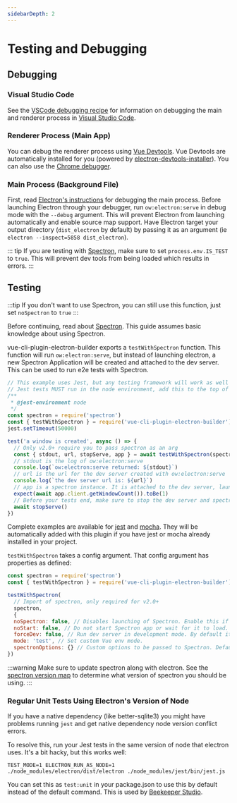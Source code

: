 ```yaml
---
sidebarDepth: 2
---
```


# Testing and Debugging

## Debugging

### Visual Studio Code

See the [VSCode debugging recipe](./recipes.md#debugging-with-vscode) for information on debugging the main and renderer process in [Visual Studio Code](https://code.visualstudio.com/).

### Renderer Process (Main App)

You can debug the renderer process using [Vue Devtools](https://github.com/vuejs/vue-devtools). Vue Devtools are automatically installed for you (powered by [electron-devtools-installer](https://github.com/MarshallOfSound/electron-devtools-installer)). You can also use the [Chrome debugger](https://developers.google.com/web/tools/chrome-devtools/javascript/).

### Main Process (Background File)

First, read [Electron's instructions](https://electronjs.org/docs/tutorial/debugging-main-process) for debugging the main process. Before launching Electron through your debugger, run `ow:electron:serve` in debug mode with the `--debug` argument. This will prevent Electron from launching automatically and enable source map support. Have Electron target your output directory (`dist_electron` by default) by passing it as an argument (ie `electron --inspect=5858 dist_electron`).

::: tip
If you are testing with [Spectron](https://electronjs.org/spectron), make sure to set `process.env.IS_TEST` to `true`. This will prevent dev tools from being loaded which results in errors.
:::

## Testing

:::tip
If you don't want to use Spectron, you can still use this function, just set `noSpectron` to `true`
:::

Before continuing, read about [Spectron](https://github.com/electron/spectron). This guide assumes basic knowledge about using Spectron.

vue-cli-plugin-electron-builder exports a `testWithSpectron` function. This function will run `ow:electron:serve`, but instead of launching electron, a new Spectron Application will be created and attached to the dev server. This can be used to run e2e tests with Spectron.

```javascript
// This example uses Jest, but any testing framework will work as well
// Jest tests MUST run in the node environment, add this to the top of each electron test:
/**
 * @jest-environment node
 */
const spectron = require('spectron')
const { testWithSpectron } = require('vue-cli-plugin-electron-builder')
jest.setTimeout(50000)

test('a window is created', async () => {
  // Only v2.0+ require you to pass spectron as an arg
  const { stdout, url, stopServe, app } = await testWithSpectron(spectron)
  // stdout is the log of ow:electron:serve
  console.log(`ow:electron:serve returned: ${stdout}`)
  // url is the url for the dev server created with ow:electron:serve
  console.log(`the dev server url is: ${url}`)
  // app is a spectron instance. It is attached to the dev server, launched, and waited for to load.
  expect(await app.client.getWindowCount()).toBe(1)
  // Before your tests end, make sure to stop the dev server and spectron
  await stopServe()
})
```

Complete examples are available for [jest](https://github.com/nklayman/vue-cli-plugin-electron-builder/blob/master/generator/templates/tests-jest/tests/unit/electron.spec.js) and [mocha](https://github.com/nklayman/vue-cli-plugin-electron-builder/blob/master/generator/templates/tests-mocha/tests/unit/electron.spec.js). They will be automatically added with this plugin if you have jest or mocha already installed in your project.

`testWithSpectron` takes a config argument. That config argument has properties as defined:

```javascript
const spectron = require('spectron')
const { testWithSpectron } = require('vue-cli-plugin-electron-builder')

testWithSpectron(
  // Import of spectron, only required for v2.0+
  spectron,
  {
  noSpectron: false, // Disables launching of Spectron. Enable this if you want to launch spectron yourself.
  noStart: false, // Do not start Spectron app or wait for it to load. You will have to call app.start() and app.client.waitUntilWindowLoaded() before running any tests.
  forceDev: false, // Run dev server in development mode. By default it is run in production (serve --mode production).
  mode: 'test', // Set custom Vue env mode.
  spectronOptions: {} // Custom options to be passed to Spectron. Defaults are already set, only use this if you need something customized.
})
```

:::warning
Make sure to update spectron along with electron. See the [spectron version map](https://github.com/electron-userland/spectron#version-map) to determine what version of spectron you should be using.
:::

### Regular Unit Tests Using Electron's Version of Node

If you have a native dependency (like better-sqlite3) you might have problems running `jest` and get native dependency node version conflict errors.

To resolve this, run your Jest tests in the same version of node that electron uses. It's a bit hacky, but this works well:

```
TEST_MODE=1 ELECTRON_RUN_AS_NODE=1 ./node_modules/electron/dist/electron ./node_modules/jest/bin/jest.js
```
You can set this as `test:unit` in your package.json to use this by default instead of the default command. This is used by [Beekeeper Studio](https://github.com/beekeeper-studio/beekeeper-studio).
